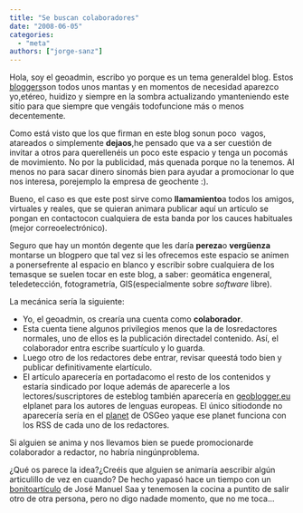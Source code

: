 ```yaml
---
title: "Se buscan colaboradores"
date: "2008-06-05"
categories: 
  - "meta"
authors: ["jorge-sanz"]
---
```


Hola, soy el geoadmin, escribo yo porque es un tema generaldel blog. Estos [bloggers](/es/profile/profile_profile/Blogger)son todos unos mantas y en momentos de necesidad aparezco yo,etéreo, huidizo y siempre en la sombra actualizando ymanteniendo este sitio para que siempre que vengáis todofuncione más o menos decentemente.

Como está visto que los que firman en este blog sonun poco  vagos, atareados o simplemente **dejaos**,he pensado que va a ser cuestión de invitar a otros para querellenéis un poco este espacio y tenga un pocomás de movimiento. No por la publicidad, más quenada porque no la tenemos. Al menos no para sacar dinero sinomás bien para ayudar a promocionar lo que nos interesa, porejemplo la empresa de geochente :).

Bueno, el caso es que este post sirve como **llamamiento**a todos los amigos, virtuales y reales, que se quieran animara publicar aquí un artículo se pongan en contactocon cualquiera de esta banda por los cauces habituales (mejor correoelectrónico).

Seguro que hay un montón degente que les daría **pereza**o **vergüenza** montarse un blogpero que tal vez si les ofrecemos este espacio se animen a ponersefrente al espacio en blanco y escribir sobre cualquiera de los temasque se suelen tocar en este blog, a saber: geomática engeneral, teledetección, fotogrametría, GIS(especialmente sobre _software_ libre).

La mecánica sería la siguiente:

- Yo, el geoadmin, os crearía una cuenta como **colaborador**. 
- Esta cuenta tiene algunos privilegios menos que la de losredactores normales, uno de ellos es la publicación directadel contenido. Así, el colaborador entra escribe suartículo y lo guarda. 
- Luego otro de los redactores debe entrar, revisar queestá todo bien y publicar definitivamente elartículo.
- El artículo aparecería en portadacomo el resto de los contenidos y estaría sindicado por loque además de aparecerle a los lectores/suscriptores de esteblog también aparecería en [geoblogger.eu](http://geoblogger.eu/) elplanet para los autores de lenguas europeas. El único sitiodonde no aparecería sería en el [planet](http://planet.osgeo.org) de OSGeo yaque ese planet funciona con los RSS de cada uno de los redactores.

Si alguien se anima y nos llevamos bien se puede promocionarde colaborador a redactor, no habría ningúnproblema.

¿Qué os parece la idea?¿Creéis que alguien se animaría aescribir algún articulillo de vez en cuando? De hecho yapasó hace un tiempo con un [bonitoartículo](http://geomaticblog.net/node/95) de José Manuel Saa y tenemosen la cocina a puntito de salir otro de otra persona, pero no digo nadade momento, que no me toca...
